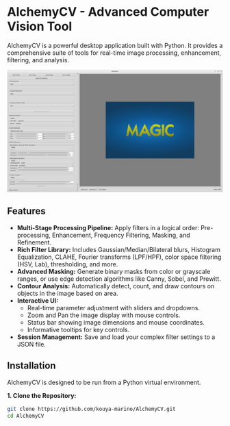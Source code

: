 # AlchemyCV - Advanced Computer Vision Tool

AlchemyCV is a powerful desktop application built with Python. It provides a comprehensive suite of tools for real-time image processing, enhancement, filtering, and analysis.

![AlchemyCV Screenshot](https://raw.githubusercontent.com/kouya-marino/AlchemyCV/main/application.png)

## Features

- **Multi-Stage Processing Pipeline:** Apply filters in a logical order: Pre-processing, Enhancement, Frequency Filtering, Masking, and Refinement.
- **Rich Filter Library:** Includes Gaussian/Median/Bilateral blurs, Histogram Equalization, CLAHE, Fourier transforms (LPF/HPF), color space filtering (HSV, Lab), thresholding, and more.
- **Advanced Masking:** Generate binary masks from color or grayscale ranges, or use edge detection algorithms like Canny, Sobel, and Prewitt.
- **Contour Analysis:** Automatically detect, count, and draw contours on objects in the image based on area.
- **Interactive UI:**
    - Real-time parameter adjustment with sliders and dropdowns.
    - Zoom and Pan the image display with mouse controls.
    - Status bar showing image dimensions and mouse coordinates.
    - Informative tooltips for key controls.
- **Session Management:** Save and load your complex filter settings to a JSON file.

## Installation

AlchemyCV is designed to be run from a Python virtual environment.

**1. Clone the Repository:**
```bash
git clone https://github.com/kouya-marino/AlchemyCV.git
cd AlchemyCV
